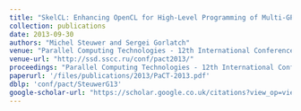 ```yaml
---
title: "SkelCL: Enhancing OpenCL for High-Level Programming of Multi-GPU Systems"
collection: publications
date: 2013-09-30
authors: "Michel Steuwer and Sergei Gorlatch"
venue: "Parallel Computing Technologies - 12th International Conference, PaCT 2013"
venue-url: "http://ssd.sscc.ru/conf/pact2013/"
proceedings: "Parallel Computing Technologies - 12th International Conference, PaCT 2013, St. Petersburg, Russia, September 30 - October 4, 2013. Proceedings"
paperurl: '/files/publications/2013/PaCT-2013.pdf'
dblp: 'conf/pact/SteuwerG13'
google-scholar-url: "https://scholar.google.co.uk/citations?view_op=view_citation&hl=en&user=XdXJRZEAAAAJ&citation_for_view=XdXJRZEAAAAJ:zYLM7Y9cAGgC"
---
```

